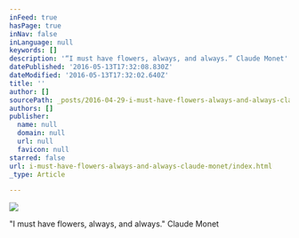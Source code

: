 ```yaml
---
inFeed: true
hasPage: true
inNav: false
inLanguage: null
keywords: []
description: '“I must have flowers, always, and always.” Claude Monet'
datePublished: '2016-05-13T17:32:08.830Z'
dateModified: '2016-05-13T17:32:02.640Z'
title: ''
author: []
sourcePath: _posts/2016-04-29-i-must-have-flowers-always-and-always-claude-monet.md
authors: []
publisher:
  name: null
  domain: null
  url: null
  favicon: null
starred: false
url: i-must-have-flowers-always-and-always-claude-monet/index.html
_type: Article

---
```

![](https://the-grid-user-content.s3-us-west-2.amazonaws.com/ad552c69-5dbf-4535-b878-a99c38ca5e91.png)

"I must have flowers, always, and always." Claude Monet